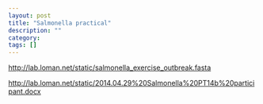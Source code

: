 ```yaml
---
layout: post
title: "Salmonella practical"
description: ""
category: 
tags: []
---
```


<http://lab.loman.net/static/salmonella_exercise_outbreak.fasta>

<http://lab.loman.net/static/2014.04.29%20Salmonella%20PT14b%20participant.docx>



